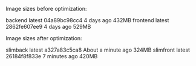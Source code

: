 Image sizes before optimization:

backend                                 latest              04a89bc98cc4        4 days ago          432MB
frontend                                latest              2862fe607ee9        4 days ago          529MB

Image sizes after optimization:

slimback                                latest              a327a83c5ca8        About a minute ago   324MB
slimfront                               latest              26184f8f833e        7 minutes ago        420MB

